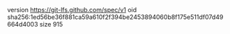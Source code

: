 version https://git-lfs.github.com/spec/v1
oid sha256:1ed56be36f881ca59a610f2f394be2453894060b8f175e511df07d49664d4003
size 915
